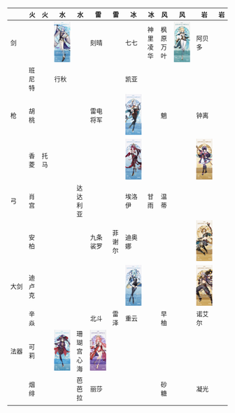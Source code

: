 |　　| 火 | 火 | 水 | 水 | 雷 | 雷 | 冰 | 冰 | 风 | 风 | 岩 | 岩 |
|----|----|----|----|----|----|----|----|----|----|----|----|----|
|剑　|||![神理凌人](/img/神理凌人.jpg)||刻晴||七七|神里凌华|枫原万叶|![琴](/img/琴.jpg)|阿贝多||
|　　|班尼特||行秋||||凯亚||||||
|枪　|胡桃||||雷电将军||![申鹤](/img/申鹤.jpg)||魈||钟离||
|　　|香菱|托马|||||![罗莎利亚](/img/罗莎利亚.jpg)||||![云堇](/img/云堇.jpg)||
|弓　|肖宫|||达达利亚|||埃洛伊|甘雨|温蒂||||
|　　|安柏||||九条裟罗|菲谢尔|迪奥娜||||![五郎](/img/五郎.jpg)||
|大剑|迪卢克||||||![悠菈](/img/悠菈.jpg)||||![荒泷一斗](/img/荒泷一斗.jpg)||
|　　|辛焱||||北斗|雷泽|重云||早柚||诺艾尔||
|法器|可莉||![莫娜](/img/莫娜.jpg)|珊瑚宫心海|![八重神子](/img/八重神子.jpg)||||||||
|　　|烟绯|||芭芭拉|丽莎||||砂糖||凝光||
||||||||||||||